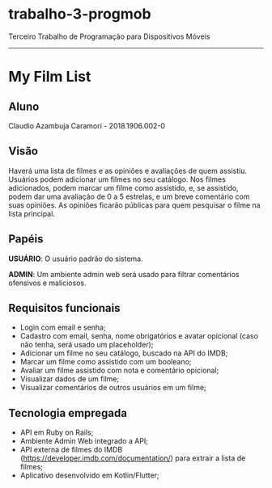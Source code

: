 # trabalho-3-progmob
Terceiro Trabalho de Programação para Dispositivos Móveis

---
# My Film List

## Aluno
Claudio Azambuja Caramori - 2018.1906.002-0

## Visão
Haverá uma lista de filmes e as opiniões e avaliações de quem assistiu. Usuários podem adicionar um filmes no seu catálogo. Nos filmes adicionados, podem marcar um filme como assistido, e, se assistido, podem dar uma avaliação de 0 a 5 estrelas, e um breve comentário com suas opiniões. As opiniões ficarão públicas para quem pesquisar o filme na lista principal.

## Papéis
**USUÁRIO**: O usuário padrão do sistema.

**ADMIN**: Um ambiente admin web será usado para filtrar comentários ofensivos e maliciosos.

## Requisitos funcionais
- Login com email e senha;
- Cadastro com email, senha, nome obrigatórios e avatar opicional (caso não tenha, será usado um placeholder);
- Adicionar um filme no seu catálogo, buscado na API do IMDB;
- Marcar um filme como assistido com um booleano;
- Avaliar um filme assistido com nota e comentário opicional;
- Visualizar dados de um filme;
- Visualizar comentários de outros usuários em um filme;

## Tecnologia empregada
- API em Ruby on Rails;
- Ambiente Admin Web integrado a API;
- API externa de filmes do IMDB (https://developer.imdb.com/documentation/) para extrair a lista de filmes;
- Aplicativo desenvolvido em Kotlin/Flutter;

